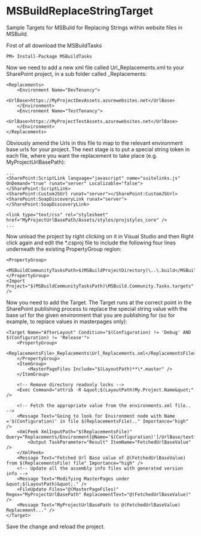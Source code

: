 # MSBuildReplaceStringTarget
Sample Targets for MSBuild for Replacing Strings within website files in MSBuild. 

First of all download the MSBuildTasks

	PM> Install-Package MSBuildTasks

Now we need to add a new xml file called Url_Replacements.xml to your SharePoint project, in a sub folder called _Replacements:

	<Replacements>
		<Environment Name="DevTenancy">
			<UrlBase>https://MyProjectDevAssets.azurewebsites.net</UrlBase>
		</Environment>
		<Environment Name="TestTenancy">
			<UrlBase>https://MyProjectTestAssets.azurewebsites.net</UrlBase>
		</Environment>
	</Replacements>

Obviously amend the Urls in this file to map to the relevant environment base urls for your project. The next stage is to put a special string token in each file, where you want the replacement to take place (e.g. MyProjectUrlBasePath):

	...
	<SharePoint:ScriptLink language="javascript" name="suitelinks.js" OnDemand="true" runat="server" Localizable="false"></SharePoint:ScriptLink>
	<SharePoint:CustomJSUrl runat="server"></SharePoint:CustomJSUrl>
	<SharePoint:SoapDiscoveryLink runat="server"></SharePoint:SoapDiscoveryLink>

	<link type="text/css" rel="stylesheet" href="MyProjectUrlBasePath/Assets/styles/projstyles_core" />
	...

Now unload the project by right clicking on it in Visual Studio and then Right click again and edit the *.csproj file to include the following four lines underneath the existing PropertyGroup region:

	<PropertyGroup>
		<MSBuildCommunityTasksPath>$(MSBuildProjectDirectory)\..\.build</MSBuildCommunityTasksPath>
	</PropertyGroup>
	<Import Project="$(MSBuildCommunityTasksPath)\MSBuild.Community.Tasks.targets" />
	
Now you need to add the Target. The Target runs at the correct point in the SharePoint publishing process to replace the special string value with the base url for the given environment that you are publishing for (so for example, to replace values in masterpages only):
	
	<Target Name="AfterLayout" Condition="$(Configuration) != 'Debug' AND $(Configuration) != 'Release'">
		<PropertyGroup>
			<ReplacementsFile>_Replacements\Url_Replacements.xml</ReplacementsFile>
		</PropertyGroup>
		<ItemGroup>
			<MasterPageFiles Include="$(LayoutPath)**\*.master" />
		</ItemGroup>
		
		<!-- Remove directory readonly locks -->
		<Exec Command="attrib -R &quot;$(LayoutPath)My.Project.Name&quot;" />
		
		<!-- Fetch the appropriate value from the environments.xml file.. -->
		<Message Text="Going to look for Environment node with Name ='$(Configuration)' in file $(ReplacementsFile).." Importance="high" />
		<XmlPeek XmlInputPath="$(ReplacementsFile)" Query="Replacements/Environment[@Name='$(Configuration)']/UrlBase/text()">
			<Output TaskParameter="Result" ItemName="FetchedUrlBaseValue" />
		</XmlPeek>
		<Message Text="Fetched Url Base value of @(FetchedUrlBaseValue) from $(ReplacementsFile) file" Importance="high" />
		<!-- Update all the assembly info files with generated version info -->
		<Message Text="Modifying MasterPages under &quot;$(LayoutPath)&quot;." />
		<FileUpdate Files="@(MasterPageFiles)" Regex="MyProjectUrlBasePath" ReplacementText="@(FetchedUrlBaseValue)" />
		<Message Text="MyProjectUrlBasePath to @(FetchedUrlBaseValue) Replacement..." />
	</Target>

Save the change and reload the project.
